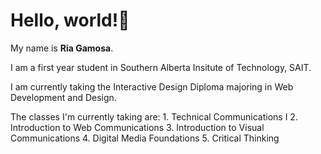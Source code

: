 # Hello, world!👋

My name is **Ria Gamosa**. 

I am a first year student in Southern Alberta Insitute of Technology, SAIT.

I am currently taking the Interactive Design Diploma majoring in Web Development and Design.

The classes I'm currently taking are:
    1. Technical Communications I
    2. Introduction to Web Communications
    3. Introduction to Visual Communications
    4. Digital Media Foundations
    5. Critical Thinking








